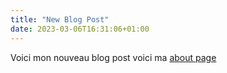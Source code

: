 ```yaml
---
title: "New Blog Post"
date: 2023-03-06T16:31:06+01:00
---
```


Voici mon nouveau blog post
voici ma [about page](/about)